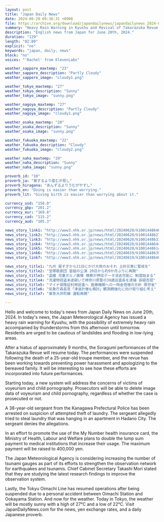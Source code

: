```yaml
---
layout: post
title: "Japan Daily News"
date: 2024-06-20 09:36:31 +0900
file: https://archive.org/download/japandailynews/japandailynews_2024-06-20.mp3
summary: "Heavy Rain Warning in Kyushu and Revival of Takarazuka Revue's Soragumi Performances, & more…"
description: "English news from Japan for June 20th, 2024."
duration: "129"
length: "02:09"
explicit: "no"
keywords: "japan, daily, news"
block: "no"
voices: "'Rachel' from ElevenLabs"

weather_sapporo_maxtemp: "23"
weather_sapporo_description: "Partly Cloudy"
weather_sapporo_image: "cloudy1.png"

weather_tokyo_maxtemp: "27"
weather_tokyo_description: "Sunny"
weather_tokyo_image: "sunny.png"

weather_nagoya_maxtemp: "27"
weather_nagoya_description: "Partly Cloudy"
weather_nagoya_image: "cloudy1.png"

weather_osaka_maxtemp: "28"
weather_osaka_description: "Sunny"
weather_osaka_image: "sunny.png"

weather_fukuoka_maxtemp: "22"
weather_fukuoka_description: "Cloudy"
weather_fukuoka_image: "cloudy2.png"

weather_naha_maxtemp: "29"
weather_naha_description: "Sunny"
weather_naha_image: "sunny.png"

proverb_id: "10"
proverb_ja: "案ずるより産むが易し"
proverb_hiragana: "あんずるよりうむがやすし"
proverb_en: "Doing is easier than worrying."
proverb_lit: "Giving birth is easier than worrying about it."

currency_usd: "158.0"
currency_gbp: "201.2"
currency_eur: "169.8"
currency_cad: "115.2"
currency_aud: "105.3"

news_story_link1: "http://www3.nhk.or.jp/news/html/20240620/k10014486461000.html"
news_story_link2: "http://www3.nhk.or.jp/news/html/20240620/k10014486271000.html"
news_story_link3: "http://www3.nhk.or.jp/news/html/20240620/k10014486331000.html"
news_story_link4: "http://www3.nhk.or.jp/news/html/20240620/k10014486441000.html"
news_story_link5: "http://www3.nhk.or.jp/news/html/20240620/k10014486141000.html"
news_story_link6: "http://www3.nhk.or.jp/news/html/20240619/k10014486391000.html"
news_story_link7: "http://www3.nhk.or.jp/news/html/20240619/k10014486401000.html"

news_story_title1: "九州 昼すぎから21日にかけ大雨のおそれ 土砂災害に警戒を"
news_story_title2: "宝塚歌劇団 宙組の公演 20日から約9か月ぶりに再開"
news_story_title3: "盗撮 児童ポルノ画像 検察が押収データ消去可能に 制度始まる"
news_story_title4: "洗濯物窃盗未遂疑いで神奈川県警の38歳巡査長を逮捕 容疑否認"
news_story_title5: "マイナ保険証利用促進へ 医療機関への一時金倍増の方針 厚労省"
news_story_title6: "気象庁森長官「津波計増も検討」観測網強化に向け取り組む考え"
news_story_title7: "東急大井町線 運転再開"

---
```


Hello and welcome to today's news from Japan Daily News on June 20th, 2024. In today's news, the Japan Meteorological Agency has issued a heavy rain warning for Kyushu, with the possibility of extremely heavy rain accompanied by thunderstorms from this afternoon until tomorrow. Residents are urged to be cautious of landslides and flooding in low-lying areas.

After a hiatus of approximately 9 months, the Soragumi performances of the Takarazuka Revue will resume today. The performances were suspended following the death of a 25-year-old troupe member, and the revue has been working towards preventing power harassment and apologizing to the bereaved family. It will be interesting to see how these efforts are incorporated into future performances.

Starting today, a new system will address the concerns of victims of voyeurism and child pornography. Prosecutors will be able to delete image data of voyeurism and child pornography, regardless of whether the case is prosecuted or not.

A 38-year-old sergeant from the Kanagawa Prefectural Police has been arrested on suspicion of attempted theft of laundry. The sergeant allegedly tried to steal laundry that was hanging in an apartment in Hadano City. The sergeant denies the allegations.

In an effort to promote the use of the My Number health insurance card, the Ministry of Health, Labour and Welfare plans to double the lump sum payment to medical institutions that increase their usage. The maximum payment will be raised to 400,000 yen.

The Japan Meteorological Agency is considering increasing the number of tsunami gauges as part of its efforts to strengthen the observation network for earthquakes and tsunamis. Chief Cabinet Secretary Takashi Mori stated that they are studying the latest research findings to improve the observation system.

Lastly, the Tokyu Oimachi Line has resumed operations after being suspended due to a personal accident between Oimachi Station and Ookayama Station. And now for the weather. Today in Tokyo, the weather will be mostly sunny with a high of 27°C and a low of 22°C.  Visit JapanDailyNews.com for the news, yen exchange rates, and a daily Japanese proverb.
